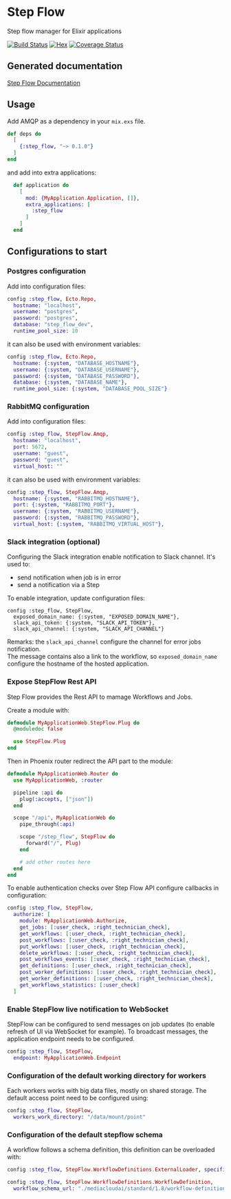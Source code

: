 # Step Flow
Step flow manager for Elixir applications

[![Build Status](https://travis-ci.org/media-io/ex_step_flow.svg?branch=master)](https://travis-ci.org/media-io/ex_step_flow)
[![Hex](https://img.shields.io/badge/hex-step__flow-brightgreen)](https://hex.pm/packages/step_flow)
[![Coverage Status](https://coveralls.io/repos/github/media-io/ex_step_flow/badge.svg?branch=master)](https://coveralls.io/github/media-io/ex_step_flow?branch=master)

## Generated documentation
[Step Flow Documentation](https://hexdocs.pm/step_flow/StepFlow.html)  

## Usage

Add AMQP as a dependency in your `mix.exs` file.

```elixir
def deps do
  [
    {:step_flow, "~> 0.1.0"}
  ]
end
```

and add into extra applications:

```elixir
  def application do
    [
      mod: {MyApplication.Application, []},
      extra_applications: [
        :step_flow
      ]
    ]
  end
```

## Configurations to start

### Postgres configuration

Add into configuration files:
```elixir
config :step_flow, Ecto.Repo,
  hostname: "localhost",
  username: "postgres",
  password: "postgres",
  database: "step_flow_dev",
  runtime_pool_size: 10
```

it can also be used with environment variables:
```elixir
config :step_flow, Ecto.Repo,
  hostname: {:system, "DATABASE_HOSTNAME"},
  username: {:system, "DATABASE_USERNAME"},
  password: {:system, "DATABASE_PASSWORD"},
  database: {:system, "DATABASE_NAME"},
  runtime_pool_size: {:system, "DATABASE_POOL_SIZE"}
```

### RabbitMQ configuration

Add into configuration files:
```elixir
config :step_flow, StepFlow.Amqp,
  hostname: "localhost",
  port: 5672,
  username: "guest",
  password: "guest",
  virtual_host: ""
```

it can also be used with environment variables:
```elixir
config :step_flow, StepFlow.Amqp,
  hostname: {:system, "RABBITMQ_HOSTNAME"},
  port: {:system, "RABBITMQ_PORT"},
  username: {:system, "RABBITMQ_USERNAME"},
  password: {:system, "RABBITMQ_PASSWORD"},
  virtual_host: {:system, "RABBITMQ_VIRTUAL_HOST"},
```

### Slack integration (optional)

Configuring the Slack integration enable notification to Slack channel.
It's used to:
- send notification when job is in error
- send a notification via a Step

To enable integration, update configuration files:
```
config :step_flow, StepFlow,
  exposed_domain_name: {:system, "EXPOSED_DOMAIN_NAME"},
  slack_api_token: {:system, "SLACK_API_TOKEN"},
  slack_api_channel: {:system, "SLACK_API_CHANNEL"}
```

Remarks: the `slack_api_channel` configure the channel for error jobs notification.  
The message contains also a link to the workflow, so `exposed_domain_name` configure the hostname of the hosted application.

### Expose StepFlow Rest API

Step Flow provides the Rest API to mamage Workflows and Jobs.

Create a module with:
```elixir
defmodule MyApplicationWeb.StepFlow.Plug do
  @moduledoc false

  use StepFlow.Plug
end
```

Then in Phoenix router redirect the API part to the module:
```elixir
defmodule MyApplicationWeb.Router do
  use MyApplicationWeb, :router

  pipeline :api do
    plug(:accepts, ["json"])
  end

  scope "/api", MyApplicationWeb do
    pipe_through(:api)

    scope "/step_flow", StepFlow do
      forward("/", Plug)
    end

    # add other routes here
  end
end

```

To enable authentication checks over Step Flow API configure callbacks in configuration:
```elixir
config :step_flow, StepFlow,
  authorize: [
    module: MyApplicationWeb.Authorize,
    get_jobs: [:user_check, :right_technician_check],
    get_workflows: [:user_check, :right_technician_check],
    post_workflows: [:user_check, :right_technician_check],
    put_workflows: [:user_check, :right_technician_check],
    delete_workflows: [:user_check, :right_technician_check],
    post_workflows_events: [:user_check, :right_technician_check],
    get_definitions: [:user_check, :right_technician_check],
    post_worker_definitions: [:user_check, :right_technician_check],
    get_worker_definitions: [:user_check, :right_technician_check],
    get_workflows_statistics: [:user_check]
  ]
```

### Enable StepFlow live notification to WebSocket

StepFlow can be configured to send messages on job updates (to enable refresh of UI via WebSocket for example).
To broadcast messages, the application endpoint needs to be configured.
```elixir
config :step_flow, StepFlow,
  endpoint: MyApplicationWeb.Endpoint
```

### Configuration of the default working directory for workers

Each workers works with big data files, mostly on shared storage.
The default access point need to be configured using:

```elixir
config :step_flow, StepFlow,
  workers_work_directory: "/data/mount/point"
```

### Configuration of the default stepflow schema

A workflow follows a schema definition, this definition can be overloaded with:

```elixir
config :step_flow, StepFlow.WorkflowDefinitions.ExternalLoader, specification_folder: "./mediacloudai/"

config :step_flow, StepFlow.WorkflowDefinitions.WorkflowDefinition,
  workflow_schema_url: "./mediacloudai/standard/1.8/workflow-definition.schema.json"
```

